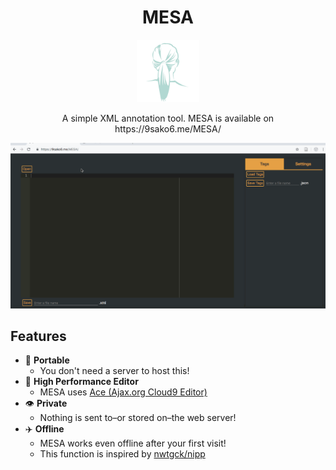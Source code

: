 <div align="center" style="text-align: center;">
<h1>MESA</h1>
<img src="./images/mesa_logo.png" width="100">

<p>
A simple XML annotation tool.
MESA is available on https://9sako6.me/MESA/
</p>
</div>



![demo](images/demo.gif)

## Features
- :briefcase: **Portable**
  - You don't need a server to host this!
- :rocket: **High Performance Editor**
  - MESA uses [Ace (Ajax.org Cloud9 Editor)](https://ace.c9.io/)
- 👁 **Private**
  - Nothing is sent to–or stored on–the web server!
- :airplane: **Offline**
  - MESA works even offline after your first visit!
  - This function is inspired by [nwtgck/nipp](https://github.com/nwtgck/nipp)
